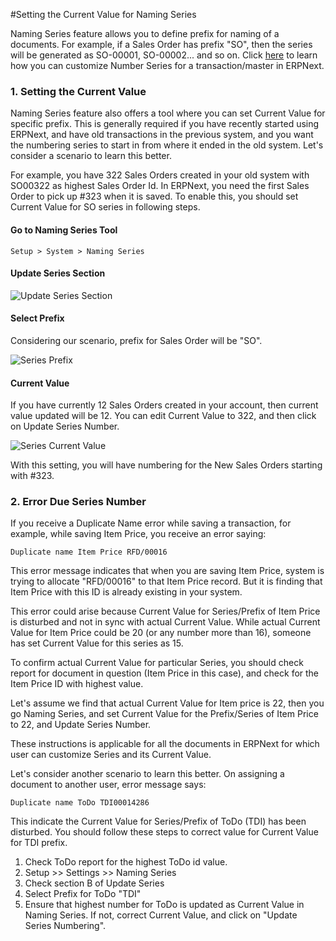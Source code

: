 <!-- add-breadcrumbs -->
#Setting the Current Value for Naming Series

Naming Series feature allows you to define prefix for naming of a documents. For example, if a Sales Order has prefix "SO", then the series will be generated as SO-00001, SO-00002... and so on. Click [here](/docs/user/manual/en/setting-up/settings/naming-series.html) to learn how you can customize Number Series for a transaction/master in ERPNext.

### 1. Setting the Current Value

Naming Series feature also offers a tool where you can set Current Value for specific prefix. This is generally required if you have recently started using ERPNext, and have old transactions in the previous system, and you want the numbering series to start in from where it ended in the old system. Let's consider a scenario to learn this better.

For example, you have 322 Sales Orders created in your old system with SO00322 as highest Sales Order Id. In ERPNext, you need the first Sales Order to pick up #323 when it is saved. To enable this, you should set Current Value for SO series in following steps.

#### Go to Naming Series Tool

`Setup > System > Naming Series`

#### Update Series Section

<img alt="Update Series Section" class="screenshot" src="{{docs_base_url}}/v12/assets/img/articles/current-no-1.png">

#### Select Prefix

Considering our scenario, prefix for Sales Order will be "SO".

<img alt="Series Prefix" class="screenshot" src="{{docs_base_url}}/v12/assets/img/articles/current-no-2.png">

#### Current Value

If you have currently 12 Sales Orders created in your account, then current value updated will be 12. You can edit Current Value to 322, and then click on Update Series Number.

<img alt="Series Current Value" class="screenshot" src="{{docs_base_url}}/v12/assets/img/articles/current-no-3.png">

With this setting, you will have numbering for the New Sales Orders starting with #323.

### 2. Error Due Series Number

If you receive a Duplicate Name error while saving a transaction, for example, while saving Item Price, you receive an error saying:

`Duplicate name Item Price RFD/00016`

This error message indicates that when you are saving Item Price, system is trying to allocate "RFD/00016" to that Item Price record. But it is finding that Item Price with this ID is already existing in your system.

This error could arise because Current Value for Series/Prefix of Item Price is disturbed and not in sync with actual Current Value. While actual Current Value for Item Price could be 20 (or any number more than 16), someone has set Current Value for this series as 15. 

To confirm actual Current Value for particular Series, you should check report for document in question (Item Price in this case), and check for the Item Price ID with highest value. 

Let's assume we find that actual Current Value for Item price is 22, then you go Naming Series, and set Current Value for the Prefix/Series of Item Price to 22, and Update Series Number.

These instructions is applicable for all the documents in ERPNext for which user can customize Series and its Current Value.

Let's consider another scenario to learn this better. On assigning a document to another user, error message says:

`Duplicate name ToDo TDI00014286`

This indicate the Current Value for Series/Prefix of ToDo (TDI) has been disturbed. You should follow these steps to correct value for Current Value for TDI prefix.

1. Check ToDo report for the highest ToDo id value.
1. Setup >> Settings >> Naming Series
1. Check section B of Update Series
1. Select Prefix for ToDo "TDI"
1. Ensure that highest number for ToDo is updated as Current Value in Naming Series. If not, correct Current Value, and click on "Update Series Numbering".

<!-- markdown -->